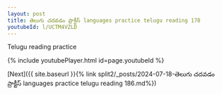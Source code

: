 ```yaml
---
layout: post
title: తెలుగు చదవడం ప్రాక్టీస్ languages practice telugu reading 178
youtubeId: l/UCTM4VZLD
---
```

 
 
Telugu reading practice
 
 
 
 
 


{% include youtubePlayer.html id=page.youtubeId %}
 
[Next]({{ site.baseurl }}{% link  split2/_posts/2024-07-18-తెలుగు  చదవడం  ప్రాక్టీస్ languages practice telugu reading 186.md%})
 
